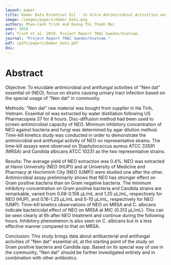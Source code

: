 ```yaml
---
layout: paper
title: Damar Batu Essential Oil - In Vitro Antimicrobial Activities and Perspectives
image: /images/papers/damar_batu.png
authors: Phan-Canh Trinh and Duong Thi Thanh Mai
year: 2019
ref: Trinh et al. 2019. Project Report TRAC Sweden/Vietnam.
journal: "Project Report TRAC Sweden/Vietnam."
pdf: /pdfs/papers/Damar_batu.pdf
doi: 
---
```


# Abstract

Objective: To elucidate antimicrobial and antifungal activities of "Nen dat" essential oil (NEO), focus on strains causing urinary tract infection based on the special usage of "Nen dat" in community.

Methods: "Nen dat" raw material was bought from supplier in Ha Tinh, Vietnam. Essential oil was extracted by water distillation following US Pharmacopeia 37 for 8 hours. Disc-diffusion method had been used to screen antimicrobial capacity of NEO. Minimum inhibitory concentration of NEO against bacteria and fungi was determined by agar dilution method. Time-kill kinetics study was conducted in order to demonstrate the antimicrobial and antifungal activity of NEO on representative strains. The time-kill assays were observed on Staphylococcus aureus ATCC 33591 (MRSA) and Candida albicans ATCC 10231 as the two representative strains.

Results: The average yield of NEO extraction was 0.4%. NEO was extracted at Hanoi University (NEO (HUP)) and at University of Medicine and Pharmacy at Hochiminh City (NEO (UMP)) were studied one after the other. Antimicrobial assay preliminarily shows that NEO has stronger effect on Gram positive bacteria than on Gram negative bacteria. The minimum inhibitory concentration on Gram positive bacteria and Candida strains are remarkable, varied from 0.08-0.156 μL/mL and 1.25 μL/mL, respectively for NEO (HUP), and 0.16-1.25 μL/mL and 5-10 μL/mL, respectively for NEO (UMP). Time-kill kinetics observations of NEO on MRSA and C. albicans indicate bactericidal effect of NEO on MRSA at MIC (0.313 μL/mL). This can be seen clearly at 6h after NEO treatment and continue during the following hours. Inhibitory phenomenon is also seen on C. albicans but in a less effective manner compared to that on MRSA.

Conclusion: This study brings data about antibacterial and antifungal activities of "Nen dat" essential oil, at the starting point of the study on Gram positive bacteria and Candida spp. Based on its special way of use in the community, "Nen dat" should be further investigated entirely and in combination with other antibiotics.
